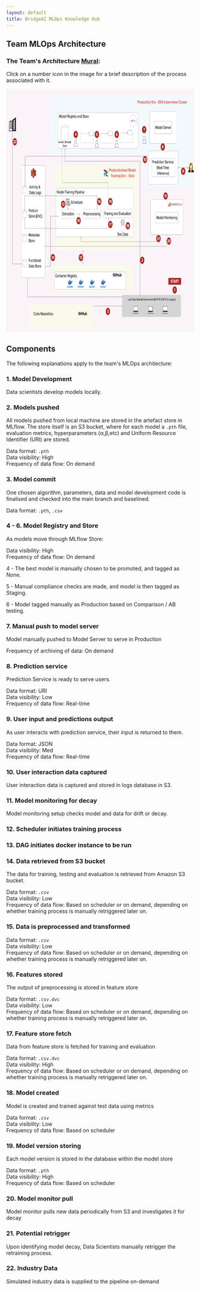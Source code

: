 ```yaml
---
layout: default
title: BridgeAI MLOps Knowledge Hub
---
```


## Team MLOps Architecture

<h3>The Team's Architecture <a href="https://app.mural.co/t/jmsandbox6893/m/jmsandbox6893/1723564838519/90dee27020222851bf2f8b62c04fd272c25fd1d3?sender=udec36d924fb252f9f2506642" target="_blank">Mural</a>:</h3>

Click on a number icon in the image for a brief description of the process associated with it.

<img src="./assets/mlops_architecture.png" usemap = "#arch" width="839" height="650.64"/>

<!-- intrinsic size - 1980 by 1542; div w and h by 2.36 -->

<map name = "arch">
    <area  alt="Model Development" href = "./mlops_big_picture/team_arch.html#1-model-development" coords="752,540,10" shape = "circle" >
    <area  alt="Models Pushed"  href="./mlops_big_picture/team_arch.html#2-models-pushed" coords="606,461,9" shape="circle">
    <area  alt="Model Commit"  href="./mlops_big_picture/team_arch.html#3-model-commit" coords="453,597,10" shape="circle">
    <area  alt="Model Registry and Store"  href="./mlops_big_picture/team_arch.html#4---6-model-registry-and-store" coords="311,122,9" shape="circle">
    <area  alt="Model Registry and Store"  href="./mlops_big_picture/team_arch.html#4---6-model-registry-and-store" coords="406,122,9" shape="circle">
    <area  alt="Model Registry and Store"  href="./mlops_big_picture/team_arch.html#4---6-model-registry-and-store" coords="493,123,9" shape="circle">
    <area  alt="Manual Push to Model Server"  href="./mlops_big_picture/team_arch.html#7-manual-push-to-model-server" coords="617,110,10" shape="circle">
    <area  alt="Prediction Service"  href="./mlops_big_picture/team_arch.html#8-prediction-service" coords="698,155,11" shape="circle">
    <area  alt="User input and Predictions Output"  href="./mlops_big_picture/team_arch.html#9-user-input-and-predictions-output" coords="789,222,9" shape="circle">
    <area  alt="User Interaction Data Captured"  href="./mlops_big_picture/team_arch.html#10-user-interaction-data-captured" coords="618,190,11" shape="circle">
    <area  alt="Model Monitoring For Decay"  href="./mlops_big_picture/team_arch.html#11-model-monitoring-for-decay" coords="712,288,10" shape="circle">
    <area  alt="Scheduler Initiates Training Process"  href="./mlops_big_picture/team_arch.html#12-scheduler-initiates-training-process" coords="254,309,10" shape="circle">
    <area  alt="DAG Initiates Docker Instance to be Run"  href="./mlops_big_picture/team_arch.html#13-dag-initiates-docker-instance-to-be-run" coords="333,454,8" shape="circle">
    <area  alt="Data Retrieved From S3 Bucket"  href="./mlops_big_picture/team_arch.html#14-data-retrieved-from-s3-bucket" coords="208,453,8" shape="circle">
    <area  alt="Data is Preprocessed and Transformed"  href="./mlops_big_picture/team_arch.html#15-data-is-preprocessed-and-transformed" coords="323,354,9" shape="circle">
    <area  alt="Features Stored"  href="./mlops_big_picture/team_arch.html#16-features-stored" coords="415,303,9" shape="circle">
    <area  alt="Feature Store Fetch"  href="./mlops_big_picture/team_arch.html#17-feature-store-fetch" coords="464,364,11" shape="circle">
    <area  alt="Model Created"  href="./mlops_big_picture/team_arch.html#18-model-created" coords="543,369,9" shape="circle">
    <area  alt="Model Version Storing"  href="./mlops_big_picture/team_arch.html#19-model-version-storing" coords="465,303,9" shape="circle">
    <area  alt="Model Monitor Pull"  href="./mlops_big_picture/team_arch.html#20-model-monitor-pull" coords="724,408,12" shape="circle">
    <area  alt="Potential Retrigger"  href="./mlops_big_picture/team_arch.html#21-potential-retrigger" coords="680,401,11" shape="circle">
    <area  alt="Industry Data"  href="./mlops_big_picture/team_arch.html#22-industry-data" coords="39,142,9" shape="circle">
</map>


## Components

The following explanations apply to the team's MLOps architecture:

### 1. Model Development

Data scientists develop models locally.

### 2. Models pushed

<!-- All models are stored in the artefact store in MLflow.

Data format: `.pth`
Data visibility: High
Frequency of data flow: On demand

For each model, artefact store contains:

- Hyperparameters
- Uniform Resource Identifier (URI)
- `.pth` file -->

All models pushed from local machine are stored in the artefact store in MLflow. The store itself is an S3 bucket, where for each model a `.pth` file, evaluation metrics, hyperparameters (α,β,etc) and Uniform Resource Identifier (URI) are stored.


Data format: `.pth`\
Data visibility: High\
Frequency of data flow: On demand


### 3. Model commit

One chosen algorithm, parameters, data and model development code is finalised and checked into the main branch and baselined.

Data format: `.pth`, `.csv`

### 4 - 6. Model Registry and Store

As models move through MLflow Store:

Data visibility: High\
Frequency of data flow: On demand

4 - The best model is manually chosen to be promoted, and tagged as None.

5 - Manual compliance checks are made, and model is then tagged as Staging.

6 - Model tagged manually as Production based on Comparison / AB testing.

### 7. Manual push to model server

Model manually pushed to Model Server to serve in Production

<!-- explanation of process -->

Frequency of archiving of data: On demand

### 8. Prediction service

Prediction Service is ready to serve users.

<!-- explanation of how -->

Data format: URI\
Data visibility: Low\
Frequency of data flow: Real-time

### 9. User input and predictions output

As user interacts with prediction service, their input is returned to them.

<!-- explanation of process -->

Data format: JSON\
Data visibility: Med\
Frequency of data flow: Real-time

### 10. User interaction data captured

User interaction data is captured and stored in logs database in S3.

<!-- explanation of process -->

### 11. Model monitoring for decay

Model monitoring setup checks model and data for drift or decay.

<!-- explanation of process -->


### 12. Scheduler initiates training process

<!-- explanation of process -->

### 13. DAG initiates docker instance to be run

<!-- explanation of process -->

### 14. Data retrieved from S3 bucket

The data for training, testing and evaluation is retrieved from Amazon S3 bucket.

<!-- explanation of process -->

Data format: `.csv`\
Data visibility: Low\
Frequency of data flow: Based on scheduler or on demand, depending on whether training process is manually retriggered later on.

### 15. Data is preprocessed and transformed

<!-- explanation of process -->

Data format: `.csv`\
Data visibility: Low\
Frequency of data flow: Based on scheduler or on demand, depending on whether training process is manually retriggered later on.


### 16. Features stored

The output of preprocessing is stored in feature store

<!-- explanation of process -->

Data format: `.csv.dvc`\
Data visibility: Low\
Frequency of data flow: Based on scheduler or on demand, depending on whether training process is manually retriggered later on.


### 17. Feature store fetch

Data from feature store is fetched for training and evaluation

<!-- explanation of process -->

Data format: `.csv.dvc`\
Data visibility: High\
Frequency of data flow: Based on scheduler or on demand, depending on whether training process is manually retriggered later on.


### 18. Model created

Model is created and trained against test data using metrics

<!-- explanation of process -->

Data format: `.csv`\
Data visibility: Low\
Frequency of data flow: Based on scheduler 


### 19. Model version storing

Each model version is stored in the database within the model store

<!-- explanation of process -->

Data format: `.pth`\
Data visibility: High\
Frequency of data flow: Based on scheduler

### 20. Model monitor pull

Model monitor pulls new data periodically from S3 and investigates it for decay

<!-- explanation of process -->

<!-- ALL TBC -->

### 21. Potential retrigger

Upon identifying model decay, Data Scientists manually retrigger the retraining process.

<!-- explanation of process -->

<!-- ALL TBC -->

### 22. Industry Data 

Simulated industry data is supplied to the pipeline on-demand

<!-- explanation of process -->

<!-- ALL TBC -->

<!-- <area shape = "circle" coords="" alt="" href = ""> -->